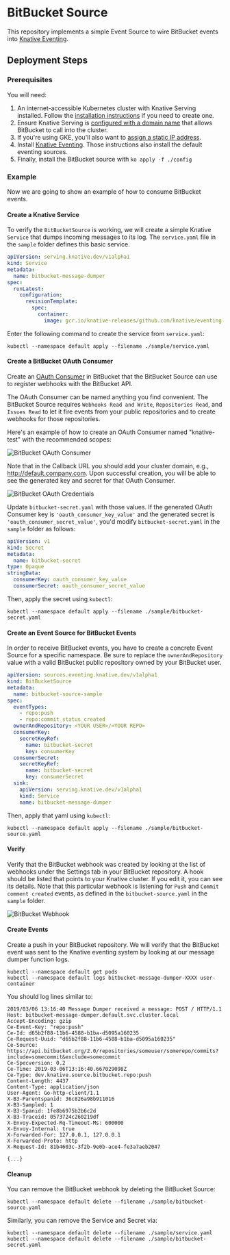 # BitBucket Source

This repository implements a simple Event Source to wire BitBucket events into [Knative Eventing](https://github.com/knative/eventing). 

## Deployment Steps

### Prerequisites

You will need:

1. An internet-accessible Kubernetes cluster with Knative Serving
   installed. Follow the [installation
   instructions](https://www.knative.dev/docs/install/)
   if you need to create one.
1. Ensure Knative Serving is [configured with a domain
   name](https://www.knative.dev/docs/serving/using-a-custom-domain/)
   that allows BitBucket to call into the cluster.
1. If you're using GKE, you'll also want to [assign a static IP address](https://www.knative.dev/docs/serving/gke-assigning-static-ip-address/).
1. Install [Knative
   Eventing](https://www.knative.dev/docs/install/index.html). Those
   instructions also install the default eventing sources.
1. Finally, install the BitBucket source with `ko apply -f ./config`

### Example

Now we are going to show an example of how to consume BitBucket events.

#### Create a Knative Service

To verify the `BitBucketSource` is working, we will create a simple Knative
`Service` that dumps incoming messages to its log. The `service.yaml` file in the `sample` folder
defines this basic service.

```yaml
apiVersion: serving.knative.dev/v1alpha1
kind: Service
metadata:
  name: bitbucket-message-dumper
spec:
  runLatest:
    configuration:
      revisionTemplate:
        spec:
          container:
            image: gcr.io/knative-releases/github.com/knative/eventing-sources/cmd/message_dumper
```

Enter the following command to create the service from `service.yaml`:

```shell
kubectl --namespace default apply --filename ./sample/service.yaml
```

#### Create a BitBucket OAuth Consumer

Create an [OAuth Consumer](https://confluence.atlassian.com/bitbucket/oauth-on-bitbucket-cloud-238027431.html#OAuthonBitbucketCloud-Createaconsumer)
in BitBucket that the BitBucket Source can use to register webhooks with
the BitBucket API.
  
The OAuth Consumer can be named anything you find convenient. The BitBucket Source
requires `Webhooks Read and Write`, `Repositories Read`, and `Issues Read` to let it fire
events from your public repositories and to create webhooks for those
repositories.

Here's an example of how to create an OAuth Consumer named "knative-test" with the
recommended scopes:

![BitBucket OAuth Consumer](./sample/oauth_credentials.png "BitBucket OAuth Consumer Screenshot")

Note that in the Callback URL you should add your cluster domain, e.g., http://default.company.com.
Upon successful creation, you will be able to see the generated key and secret for that OAuth Consumer. 

![BitBucket OAuth Credentials](./sample/oauth_credentials.png "BitBucket OAuth Credentials Screenshot")


Update `bitbucket-secret.yaml` with those values. If the generated OAuth
Consumer key is `'oauth_consumer_key_value'` and the generated secret is `'oauth_consumer_secret_value'`, 
you'd modify `bitbucket-secret.yaml` in the `sample` folder as follows:

```yaml
apiVersion: v1
kind: Secret
metadata:
  name: bitbucket-secret
type: Opaque
stringData:
  consumerKey: oauth_consumer_key_value
  consumerSecret: oauth_consumer_secret_value
```

Then, apply the secret using `kubectl`:

```shell
kubectl --namespace default apply --filename ./sample/bitbucket-secret.yaml
```

#### Create an Event Source for BitBucket Events

In order to receive BitBucket events, you have to create a concrete Event
Source for a specific namespace. Be sure to replace the
`ownerAndRepository` value with a valid BitBucket public repository owned
by your BitBucket user.

```yaml
apiVersion: sources.eventing.knative.dev/v1alpha1
kind: BitBucketSource
metadata:
  name: bitbucket-source-sample
spec:
  eventTypes:
    - repo:push
    - repo:commit_status_created
  ownerAndRepository: <YOUR USER>/<YOUR REPO>
  consumerKey:
    secretKeyRef:
      name: bitbucket-secret
      key: consumerKey
  consumerSecret:
    secretKeyRef:
      name: bitbucket-secret
      key: consumerSecret
  sink:
    apiVersion: serving.knative.dev/v1alpha1
    kind: Service
    name: bitbucket-message-dumper
```

Then, apply that yaml using `kubectl`:

```shell
kubectl --namespace default apply --filename ./sample/bitbucket-source.yaml
```

#### Verify

Verify that the BitBucket webhook was created by looking at the list of
webhooks under the Settings tab in your BitBucket repository. A hook
should be listed that points to your Knative cluster. If you edit it, you can see 
 its details. Note that this particular webhook is listening for `Push` and `Commit comment created` 
 events, as defined in the `bitbucket-source.yaml` in the `sample` folder.

![BitBucket Webhook](./sample/webhook.png "BitBucket Webhook")

#### Create Events

Create a push in your BitBucket repository. We will verify
that the BitBucket event was sent to the Knative eventing system
by looking at our message dumper function logs.

```shell
kubectl --namespace default get pods
kubectl --namespace default logs bitbucket-message-dumper-XXXX user-container
```

You should log lines similar to:

```
2019/03/06 13:16:40 Message Dumper received a message: POST / HTTP/1.1
Host: bitbucket-message-dumper.default.svc.cluster.local
Accept-Encoding: gzip
Ce-Event-Key: "repo:push"
Ce-Id: d65b2f88-11b6-4588-b1ba-d5095a160235
Ce-Request-Uuid: "d65b2f88-11b6-4588-b1ba-d5095a160235"
Ce-Source: https://api.bitbucket.org/2.0/repositories/someuser/somerepo/commits?include=somecommit&exclude=somecommit
Ce-Specversion: 0.2
Ce-Time: 2019-03-06T13:16:40.667029098Z
Ce-Type: dev.knative.source.bitbucket.repo:push
Content-Length: 4437
Content-Type: application/json
User-Agent: Go-http-client/1.1
X-B3-Parentspanid: 36c826a98b911016
X-B3-Sampled: 1
X-B3-Spanid: 1fe8b6975b2b6c2d
X-B3-Traceid: 0573724c260219df
X-Envoy-Expected-Rq-Timeout-Ms: 600000
X-Envoy-Internal: true
X-Forwarded-For: 127.0.0.1, 127.0.0.1
X-Forwarded-Proto: http
X-Request-Id: 81b4603c-3f2b-9e0b-ace4-fe3a7aeb2047

{...}
```

#### Cleanup

You can remove the BitBucket webhook by deleting the BitBucket Source:

```shell
kubectl --namespace default delete --filename ./sample/bitbucket-source.yaml
```

Similarly, you can remove the Service and Secret via:

```shell
kubectl --namespace default delete --filename ./sample/service.yaml
kubectl --namespace default delete --filename ./sample/bitbucket-secret.yaml

```

